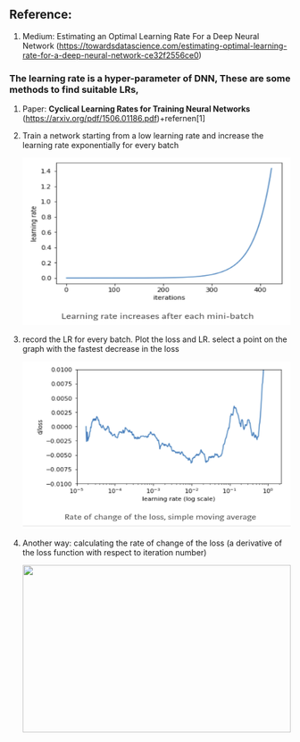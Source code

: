 ## Reference:
  1. Medium: Estimating an Optimal Learning Rate For a Deep Neural Network (https://towardsdatascience.com/estimating-optimal-learning-rate-for-a-deep-neural-network-ce32f2556ce0)


### The learning rate is a hyper-parameter of DNN, These are some methods to find suitable LRs,
  1. Paper: __Cyclical Learning Rates for Training Neural Networks__ (https://arxiv.org/pdf/1506.01186.pdf)+refernen[1]
   1. Train a network starting from a low learning rate and increase the learning rate exponentially for every batch
      <p align="center">
         <img src="image/learning_rate.png" height="300" width="480"> 
      </p>
      
   2. record the LR for every batch. Plot the loss and LR. select a point on the graph with the fastest decrease in the loss
      <p align="center">
         <img src="image/learning_rate_2.png" height="300" width="480"> 
      </p>
      
   3. Another way: calculating the rate of change of the loss (a derivative of the loss function with respect to iteration number)
      <p align="center">
         <img src="image/learning_rate_3.png" height="300" width="480"> 
      </p>
